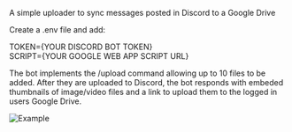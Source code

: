 A simple uploader to sync messages posted in Discord to a Google Drive

Create a .env file and add:

TOKEN={YOUR DISCORD BOT TOKEN}<br>
SCRIPT={YOUR GOOGLE WEB APP SCRIPT URL}

The bot implements the /upload command allowing up to 10 files to be added.
After they are uploaded to Discord, the bot responds with embeded thumbnails of image/video files and a link to upload them to the logged in users Google Drive.

![Example](https://i.imgur.com/5nN7gW3.png)
